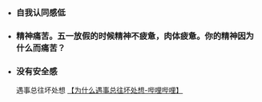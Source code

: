 - ### 自我认同感低

- ### 精神痛苦。五一放假的时候精神不疲惫，肉体疲惫。你的精神因为什么而痛苦？

- ### 没有安全感
  遇事总往坏处想 [【为什么遇事总往坏处想-哔哩哔哩】](https://b23.tv/IKILfkB)